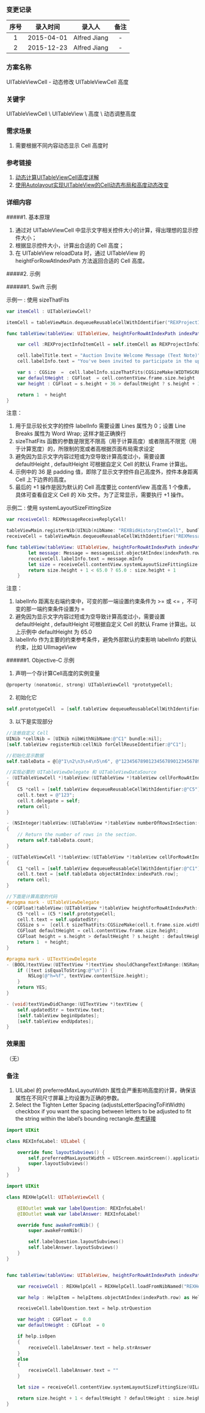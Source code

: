 ### 变更记录

| 序号 | 录入时间 | 录入人 | 备注 |
|:--------:|:--------:|:--------:|:--------:|
| 1 | 2015-04-01 | Alfred Jiang | - |
| 2 | 2015-12-23 | Alfred Jiang | - |

### 方案名称

UITableViewCell - 动态修改 UITableViewCell 高度

### 关键字

UITableViewCell \ UITableView \ 高度 \ 动态调整高度

### 需求场景

1. 需要根据不同内容动态显示 Cell 高度时

### 参考链接

1. [动态计算UITableViewCell高度详解](http://www.ifun.cc/blog/2014/02/21/dong-tai-ji-suan-uitableviewcellgao-du-xiang-jie/)
2. [使用Autolayout实现UITableView的Cell动态布局和高度动态改变](http://codingobjc.com/blog/2014/10/15/shi-yong-autolayoutshi-xian-uitableviewde-celldong-tai-bu-ju-he-ke-bian-xing-gao/)

### 详细内容

#####1. 基本原理

1. 通过对 UITableViewCell 中显示文字相关控件大小的计算，得出理想的显示控件大小；
2. 根据显示控件大小，计算出合适的 Cell 高度；
3. 在 UITableView reloadData 时，通过 UITableView 的 heightForRowAtIndexPath 方法返回合适的 Cell 高度。

#####2. 示例

######1. Swift 示例

示例一 : 使用 sizeThatFits
```swift
var itemCell : UITableViewCell?

itemCell = tableViewMain.dequeueReusableCellWithIdentifier("REXProjectInfoItemCell") as? REXProjectInfoItemCell

func tableView(tableView: UITableView, heightForRowAtIndexPath indexPath: NSIndexPath) -> CGFloat {

    var cell :REXProjectInfoItemCell = self.itemCell as REXProjectInfoItemCell

    cell.labelTitle.text = "Auction Invite Welcome Message (Text Note)"
    cell.labelInfo.text = "You've been invited to participate in the upcoming auction for the SAP Sales & Distribution Lead……….."

    var s : CGSize  =  cell.labelInfo.sizeThatFits(CGSizeMake(WIDTHSCREEN - 50, CGFloat(FLT_MAX)))
    var defaultHeight : CGFloat  = cell.contentView.frame.size.height
    var height : CGFloat = s.height + 36 > defaultHeight ? s.height + 36 : defaultHeight

    return 1  + height
}
```

注意：
1. 用于显示较长文字的控件 labelInfo 需要设置 Lines 属性为 0；设置 Line Breaks 属性为 Word Wrap; 这样才能正确换行
2. sizeThatFits 函数的参数是限宽不限高（用于计算高度）或者限高不限宽（用于计算宽度）的，所限制的宽或者高根据页面布局需求设定
3. 避免因为显示文字内容过短或为空导致计算高度过小，需要设置 defaultHeight , defaultHeight 可根据自定义 Cell 的默认 Frame 计算出。
4. 示例中的 36 是 padding 值，即除了显示文字控件自己高度外，控件本身距离 Cell 上下边界的高度。
5. 最后的 +1 操作是因为默认的 Cell 高度要比 contentView 高度高 1 个像素，具体可查看自定义 Cell 的 Xib 文件。为了正常显示，需要执行 +1 操作。

示例二 : 使用 systemLayoutSizeFittingSize
```swift
var receiveCell: REXMessageReceiveReplyCell!

tableViewMain.registerNib(UINib(nibName: "REXBidHistoryItemCell", bundle: nil), forCellReuseIdentifier: "REXBidHistoryItemCell")
receiveCell = tableViewMain.dequeueReusableCellWithIdentifier("REXMessageReceiveReplyCell") as? REXMessageReceiveReplyCell

func tableView(tableView: UITableView, heightForRowAtIndexPath indexPath: NSIndexPath) -> CGFloat {
        let message: Message = messagesList.objectAtIndex(indexPath.row) as Message
        receiveCell.labelInfo.text = message.mInfo
        let size = receiveCell.contentView.systemLayoutSizeFittingSize(UILayoutFittingCompressedSize)
        return size.height + 1 < 65.0 ? 65.0 : size.height + 1
    }
```

注意：
1. labelInfo 距离左右端约束中，可变的那一端设置约束条件为 >= 或 <= ，不可变的那一端约束条件设置为 =
2. 避免因为显示文字内容过短或为空导致计算高度过小，需要设置 defaultHeight , defaultHeight 可根据自定义 Cell 的默认 Frame 计算出。以上示例中 defaultHeight 为 65.0
4. labelInfo 作为主要的约束参考条件，避免外部默认约束影响 labelInfo 的默认约束，比如 UIImageView

######1. Objective-C 示例

1. 声明一个存计算Cell高度的实例变量
```objectivec
@property (nonatomic, strong) UITableViewCell *prototypeCell;
```

2. 初始化它
```objectivec
self.prototypeCell  = [self.tableView dequeueReusableCellWithIdentifier:@"C1"];
```

3. 以下是实现部分
```objectivec
//注册自定义 Cell
UINib *cellNib = [UINib nibWithNibName:@"C1" bundle:nil];
[self.tableView registerNib:cellNib forCellReuseIdentifier:@"C1"];

//初始化显示数据
self.tableData = @[@"1\n2\n3\n4\n5\n6", @"123456789012345678901234567890", @"1\n2", @"1\n2\n3", @"1"];

//实现必要的 UITableViewDelegate 和 UITableViewDataSource
- (UITableViewCell *)tableView:(UITableView *)tableView cellForRowAtIndexPath:(NSIndexPath *)indexPath
{
    C5 *cell = [self.tableView dequeueReusableCellWithIdentifier:@"C5"];
    cell.t.text = @"123";
    cell.t.delegate = self;
    return cell;
}

- (NSInteger)tableView:(UITableView *)tableView numberOfRowsInSection:(NSInteger)section
{
    // Return the number of rows in the section.
    return self.tableData.count;
}

- (UITableViewCell *)tableView:(UITableView *)tableView cellForRowAtIndexPath:(NSIndexPath *)indexPath
{
    C1 *cell = [self.tableView dequeueReusableCellWithIdentifier:@"C1"];
    cell.t.text = [self.tableData objectAtIndex:indexPath.row];
    return cell;
}

//下面是计算高度的代码
#pragma mark - UITableViewDelegate
- (CGFloat)tableView:(UITableView *)tableView heightForRowAtIndexPath:(NSIndexPath *)indexPath {
    C5 *cell = (C5 *)self.prototypeCell;
    cell.t.text = self.updatedStr;
    CGSize s =  [cell.t sizeThatFits:CGSizeMake(cell.t.frame.size.width, FLT_MAX)];
    CGFloat defaultHeight = cell.contentView.frame.size.height;
    CGFloat height = s.height > defaultHeight ? s.height : defaultHeight;
    return 1  + height;
}

#pragma mark - UITextViewDelegate
- (BOOL)textView:(UITextView *)textView shouldChangeTextInRange:(NSRange)range replacementText:(NSString *)text {
    if ([text isEqualToString:@"\n"]) {
        NSLog(@"h=%f", textView.contentSize.height);
    }
    return YES;
}

- (void)textViewDidChange:(UITextView *)textView {
    self.updatedStr = textView.text;
    [self.tableView beginUpdates];
    [self.tableView endUpdates];
}
```

### 效果图
（无）

### 备注

1. UILabel 的 preferredMaxLayoutWidth 属性会严重影响高度的计算，确保该属性在不同尺寸屏幕上均设置为正确的参数。
2. Select the Tighten Letter Spacing (adjustsLetterSpacingToFitWidth) checkbox if you want the spacing between letters to be adjusted to fit the string within the label’s bounding rectangle.[参考链接](https://developer.apple.com/library/ios/documentation/UserExperience/Conceptual/UIKitUICatalog/UILabel.html)
```swift
import UIKit

class REXInfoLabel: UILabel {

    override func layoutSubviews() {
        self.preferredMaxLayoutWidth = UIScreen.mainScreen().applicationFrame.size.width - 60
        super.layoutSubviews()
    }
}

import UIKit

class REXHelpCell: UITableViewCell {

    @IBOutlet weak var labelQuestion: REXInfoLabel!
    @IBOutlet weak var labelAnswer: REXInfoLabel!

    override func awakeFromNib() {
        super.awakeFromNib()

        self.labelQuestion.layoutSubviews()
        self.labelAnswer.layoutSubviews()
    }
}


func tableView(tableView: UITableView, heightForRowAtIndexPath indexPath: NSIndexPath) -> CGFloat {

    var receiveCell : REXHelpCell = REXHelpCell.loadFromNibNamed("REXHelpCell", bundle: nil) as REXHelpCell

    var help : HelpItem = helpItems.objectAtIndex(indexPath.row) as HelpItem

    receiveCell.labelQuestion.text = help.strQuestion

    var height : CGFloat =  0.0
    var defaultHeight : CGFloat  = 0

    if help.isOpen
    {
        receiveCell.labelAnswer.text = help.strAnswer
    }
    else
    {
        receiveCell.labelAnswer.text = ""
    }

    let size = receiveCell.contentView.systemLayoutSizeFittingSize(UILayoutFittingCompressedSize)

    return size.height + 1 < defaultHeight ? defaultHeight : size.height + 1
}
```